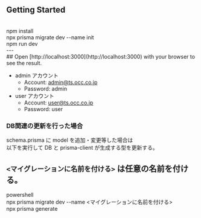 ## Getting Started

<br>
npm install<br>
npx prisma migrate dev --name init<br>
npm run dev<br>
---
<br>
## Open [http://localhost:3000](http://localhost:3000) with your browser to see the result.<br>

- admin アカウント<br>
  - Account: admin@ts.occ.co.jp<br>
  - Password: admin<br>
- user アカウント<br>
  - Account: user@ts.occ.co.jp<br>
  - Password: user<br>

### DB関連の更新を行った場合<br>

schema.prisma に model を追加・変更等した場合は<br>
以下を実行して DB と prisma-client が生成する型を更新する。<br>

## `<マイグレーションに名前を付ける>` は任意の名前を付ける。<br>

powershell<br>
npx prisma migrate dev --name <マイグレーションに名前を付ける><br>
npx prisma generate<br>
